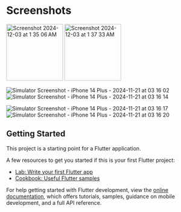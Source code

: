 

# Screenshots

<img width="150" alt="Screenshot 2024-12-03 at 1 35 06 AM" src="https://github.com/user-attachments/assets/ac6f2d56-000e-4b9a-b32a-0934f4c8911b">

<img width="150" alt="Screenshot 2024-12-03 at 1 37 33 AM" src="https://github.com/user-attachments/assets/b8837205-a7bb-4053-b164-7d593ef24fd9">


![Simulator Screenshot - iPhone 14 Plus - 2024-11-21 at 03 16 02](https://github.com/user-attachments/assets/9fbadd09-a777-4eee-a2ae-c84014494819)
![Simulator Screenshot - iPhone 14 Plus - 2024-11-21 at 03 16 14](https://github.com/user-attachments/assets/e0198844-62d1-4fdc-b45d-a25da6f17f14)

![Simulator Screenshot - iPhone 14 Plus - 2024-11-21 at 03 16 17](https://github.com/user-attachments/assets/b37e89fb-ae42-45ce-b85f-65a7a2a0cbb3)
![Simulator Screenshot - iPhone 14 Plus - 2024-11-21 at 03 16 20](https://github.com/user-attachments/assets/21770379-6c72-468c-af88-18c44494fbff)


## Getting Started

This project is a starting point for a Flutter application.


A few resources to get you started if this is your first Flutter project:

- [Lab: Write your first Flutter app](https://docs.flutter.dev/get-started/codelab)
- [Cookbook: Useful Flutter samples](https://docs.flutter.dev/cookbook)

For help getting started with Flutter development, view the
[online documentation](https://docs.flutter.dev/), which offers tutorials,
samples, guidance on mobile development, and a full API reference.
